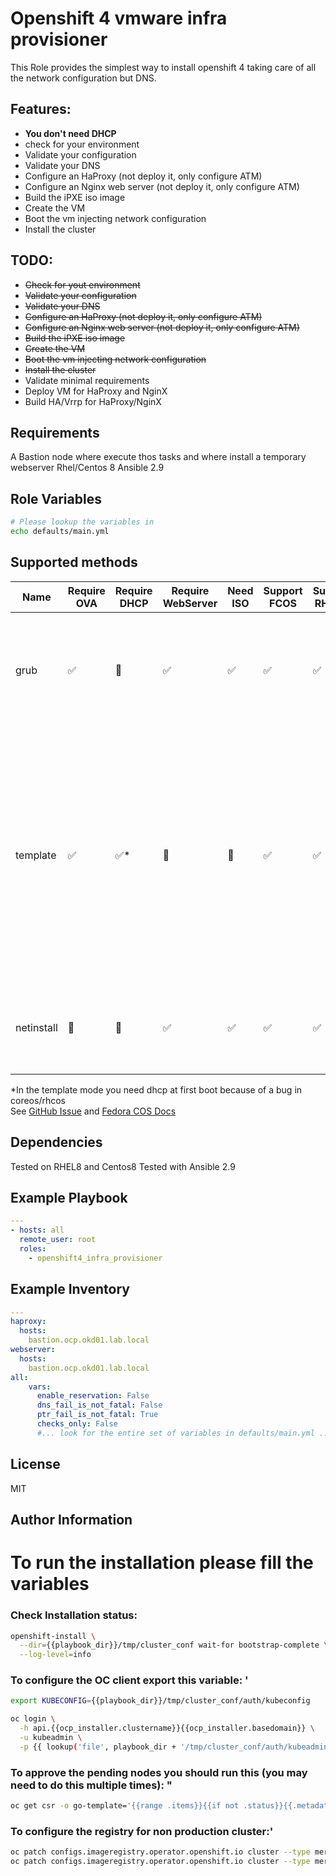 Openshift 4 vmware infra provisioner
=========

This Role provides the simplest way to install openshift 4 taking care of all the network configuration but DNS.

Features:
------------
- **You don't need DHCP**
- check for your environment
- Validate your configuration
- Validate your DNS
- Configure an HaProxy (not deploy it, only configure ATM)
- Configure an Nginx web server (not deploy it, only configure ATM)
- Build the iPXE iso image
- Create the VM
- Boot the vm injecting network configuration
- Install the cluster

TODO:
------------
- ~~Check for yout environment~~
- ~~Validate your configuration~~
- ~~Validate your DNS~~
- ~~Configure an HaProxy (not deploy it, only configure ATM)~~
- ~~Configure an Nginx web server (not deploy it, only configure ATM)~~
- ~~Build the iPXE iso image~~
- ~~Create the VM~~
- ~~Boot the vm injecting network configuration~~
- ~~Install the cluster~~
- Validate minimal requirements
- Deploy VM for HaProxy and NginX
- Build HA/Vrrp for HaProxy/NginX

Requirements
------------

A Bastion node where execute thos tasks and where install a temporary webserver
Rhel/Centos 8
Ansible 2.9

Role Variables
--------------

```bash
# Please lookup the variables in 
echo defaults/main.yml
```

Supported methods
------------
| Name  | Require OVA| Require DHCP    | Require WebServer  | Need ISO |  Support FCOS | Support RHCOS | Support Baremetal | Description  |
|---|---|---|---|---|---|---|---|---|
| grub   |  ✅ | 🚫  |  ✅  | ✅| ✅  | ✅  | 🚫 | I will generate a iPXE iso and chainload once a grub pxe to inject IP parameters. |
| template   |  ✅ | ✅*  | 🚫  |🚫  | ✅  | ✅  | 🚫 | I will generate and inject an ignition and use the ova template for vmware installation The DHCP is needed for the image to start but the injected parameters in ignition will fix them at first reboot. |
| netinstall   | 🚫|  🚫|  ✅  |  ✅   | ✅  | ✅| 🚫 | I will install the OS via network and inject the ip via kernel parameters |

*In the template mode you need dhcp at first boot because of a bug in coreos/rhcos <br>See [GitHub Issue](https://github.com/coreos/fedora-coreos-tracker/issues/358) and [Fedora COS Docs](https://docs.fedoraproject.org/en-US/fedora-coreos/static-ip-config/)

Dependencies
------------

Tested on RHEL8 and Centos8
Tested with Ansible 2.9

Example Playbook
----------------

```yaml
---
- hosts: all
  remote_user: root
  roles:
    - openshift4_infra_provisioner
```

Example Inventory
----------------

```yaml
---
haproxy:
  hosts:
    bastion.ocp.okd01.lab.local
webserver:
  hosts:
    bastion.ocp.okd01.lab.local
all:
    vars:
      enable_reservation: False
      dns_fail_is_not_fatal: False
      ptr_fail_is_not_fatal: True
      checks_only: False
      #... look for the entire set of variables in defaults/main.yml ...
```

License
-------

MIT

Author Information
------------------

# To run the installation please fill the variables

### Check Installation status:
```bash
openshift-install \
  --dir={{playbook_dir}}/tmp/cluster_conf wait-for bootstrap-complete \
  --log-level=info
```

### To configure the OC client export this variable:  '
```bash
export KUBECONFIG={{playbook_dir}}/tmp/cluster_conf/auth/kubeconfig

oc login \
  -h api.{{ocp_installer.clustername}}{{ocp_installer.basedomain}} \
  -u kubeadmin \
  -p {{ lookup('file', playbook_dir + '/tmp/cluster_conf/auth/kubeadmin-password') }}
```

### To approve the pending nodes you should run this (you may need to do this multiple times):  "
```bash
oc get csr -o go-template='{{range .items}}{{if not .status}}{{.metadata.name}}{{"\n"}}{{end}}{{end}}' | xargs oc adm certificate approve
```
### To configure the registry for non production cluster:'
```bash
oc patch configs.imageregistry.operator.openshift.io cluster --type merge --patch '{"spec":{"managementState":"Managed"}}'`
oc patch configs.imageregistry.operator.openshift.io cluster --type merge --patch '{"spec":{"storage":{"emptyDir":{}}}}'
```
